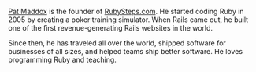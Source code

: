 [Pat Maddox](https://twitter.com/patmaddox) is the founder of [RubySteps.com](http://www.rubysteps.com). He started coding Ruby in 2005 by creating a poker training simulator. When Rails came out, he built one of the first revenue-generating Rails websites in the world.

Since then, he has traveled all over the world, shipped software for businesses of all sizes, and helped teams ship better software. He loves programming Ruby and teaching. 